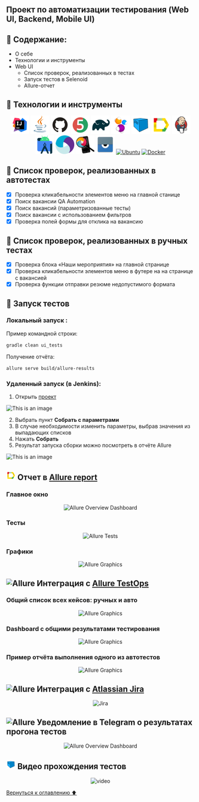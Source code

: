 ## Проект по автоматизации тестирования (Web UI, Backend, Mobile UI)
<a name="Ссылка"></a>

## :maple_leaf: Содержание:

- О себе
- Технологии и инструменты
- Web UI
  - Список проверок, реализованных в тестах
  - Запуск тестов в Selenoid
  - Allure-отчет

## :maple_leaf: Технологии и инструменты

<p align="center">
<a href="https://www.jetbrains.com/idea/"><img src="images/logo/Idea.svg" width="50" height="50"  alt="IDEA"/></a>
<a href="https://www.java.com/"><img src="images/logo/Java.svg" width="50" height="50"  alt="Java"/></a>
<a href="https://github.com/"><img src="images/logo/GitHub.svg" width="50" height="50"  alt="Github"/></a>
<a href="https://junit.org/junit5/"><img src="images/logo/Junit5.svg" width="50" height="50"  alt="JUnit 5"/></a>
<a href="https://gradle.org/"><img src="images/logo/Gradle.svg" width="50" height="50"  alt="Gradle"/></a>
<a href="https://selenide.org/"><img src="images/logo/Selenide.svg" width="50" height="50"  alt="Selenide"/></a>
<a href="https://aerokube.com/selenoid/"><img src="images/logo/Selenoid.svg" width="50" height="50"  alt="Selenoid"/></a>
<a href="https://github.com/allure-framework/allure2"><img src="images/logo/Allure.svg" width="50" height="50"  alt="Allure"/></a>
<a href="https://www.jenkins.io/"><img src="images/logo/Jenkins.svg" width="50" height="50"  alt="Jenkins"/></a>
<a href="https://developer.android.com/"><img src="images/logo/Android Studio.svg" width="50" height="50"  alt="Android Studio"/></a>
<a href="https://appium.io/"><img src="images/logo/Appium.svg" width="50" height="50"  alt="Appium"/></a>
<a href="https://appium.github.io/appium-inspector/2024.12/"><img src="images/logo/appiuninsp1.png" width="50" height="50"  alt="Appium Inspector"/></a>
<a href="https://www.vysor.io/"><img src="images/logo/vysor.png" width="50" height="50"  alt="Vysor"/></a>
<a href="https://ubuntu.com/"><img src="ubuntu.svg" width="50" height="50"  alt="Ubuntu"/></a>
<a href="https://www.docker.com/"><img src="docker.svg" width="50" height="50"  alt="Docker"/></a>    
</p>

## :maple_leaf: Список проверок, реализованных в автотестах

- [x] Проверка кликабельности элементов меню на главной станице
- [x] Поиск вакансии QA Automation
- [x] Поиск вакансий (параметризованные тесты)
- [x] Поиск вакансии с использованием фильтров
- [x] Проверка полей формы для отклика на вакансию

## :maple_leaf: Список проверок, реализованных в ручных тестах

- [x] Проверка блока «Наши мероприятия» на главной странице
- [x] Проверка кликабельности элементов меню в футере на на странице с вакансией
- [x] Проверка функции отправки резюме недопустимого формата

## :maple_leaf: Запуск тестов

###  Локальный запуск :
Пример командной строки:
```bash
gradle clean ui_tests
```
Получение отчёта:
```bash
allure serve build/allure-results
```

###  Удаленный запуск (в Jenkins):
1. Открыть <a target="_blank" href="https://jenkins.autotests.cloud/job/C16-NazilyaMullagildina_UI-tests/">проект</a>

![This is an image](/images/screens/Jenkins1.png)

2. Выбрать пункт **Собрать с параметрами**
3. В случае необходимости изменить параметры, выбрав значения из выпадающих списков
4. Нажать **Собрать**
5. Результат запуска сборки можно посмотреть в отчёте Allure

![This is an image](/images/screens/Jenkins3.png)

## <img src="images/logo/Allure.svg" width="25" height="25"  alt="Allure"/></a> Отчет в <a target="_blank" href="https://jenkins.autotests.cloud/job/C16-NazilyaMullagildina_UI-tests/17/allure/">Allure report</a>

###  Главное окно

<p align="center">
<img title="Allure Overview Dashboard" src="images/screens/Allure_Report1.png">
</p>

###  Тесты

<p align="center">
<img title="Allure Tests" src="images/screens/Allure_Report2.png">
</p>

###  Графики

<p align="center">
<img title="Allure Graphics" src="images/screens/Allure_Report3.png">
</p>


## <img src="images/logo/Allure_TO.svg" width="25" height="25"  alt="Allure"/></a> Интеграция с <a target="_blank" href="https://allure.autotests.cloud/launch/18382">Allure TestOps</a>
### Общий список всех кейсов: ручных и авто
<p align="center">
<img title="Allure Graphics" src="images/screens/aluureTO-TK.png">
</p>

### Dashboard с общими результатами тестирования
<p align="center">
<img title="Allure Graphics" src="images/screens/allureTO_dashboard.png">
</p>

### Пример отчёта выполнения одного из автотестов
<p align="center">
<img title="Allure Graphics" src="images/screens/allureTO-report.png">
</p>

## <img src="images/logo/jira-logo.svg" width="25" height="25"  alt="Allure"/></a> Интеграция с <a target="_blank" href="https://jira.autotests.cloud/browse/HOMEWORK-502">Atlassian Jira</a>
<p align="center">
<img title="Jira" src="images/screens/Jira1.png">
</p>

## <img src="images/logo/Telegram.svg" width="25" height="25"  alt="Allure"/></a> Уведомление в Telegram о результатах прогона тестов

<p align="center">
<img title="Allure Overview Dashboard" src="images/screens/telegramNotif.png" >
</p>

## <img src="images/logo/Selenoid.svg" width="25" height="25"  alt="Selenoid"/></a> Видео прохождения тестов
<p align="center">
<img src="/images/video/videoUItests.gif" alt="video"/></a>
</p>

[Вернуться к оглавлению ⬆](#Ссылка)
